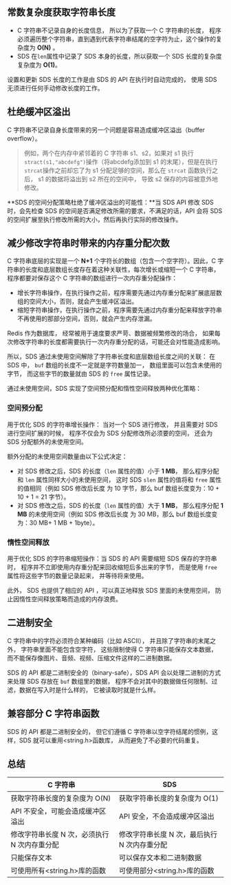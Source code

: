 ## 常数复杂度获取字符串长度

* C 字符串不记录自身的长度信息， 所以为了获取一个 C 字符串的长度， 程序必须遍历整个字符串，直到遇到代表字符串结尾的空字符为止，这个操作的复杂度为 **O(N)** 。
* SDS 在`len`属性中记录了 SDS 本身的长度，所以获取一个 SDS 长度的复杂度复杂度为 **O(1)**。

设置和更新 SDS 长度的工作是由 SDS 的 API 在执行时自动完成的， 使用 SDS 无须进行任何手动修改长度的工作。

## 杜绝缓冲区溢出

C 字符串不记录自身长度带来的另一个问题是容易造成缓冲区溢出（buffer overflow）。

> 例如，两个在内存中紧邻着的 C 字符串 s1、s2，如果对 s1 执行`stract(s1,"abcdefg")`操作（将abcdefg添加到 s1 的末尾），但是在执行`strcat`操作之前却忘了为 s1 分配足够的空间，那么在 `strcat` 函数执行之后， s1 的数据将溢出到 s2 所在的空间中， 导致 s2 保存的内容被意外地修改。
>

**SDS 的空间分配策略杜绝了缓冲区溢出的可能性：**当 SDS API 修改 SDS 时，会先检查 SDS 的空间是否满足修改所需的要求，不满足的话，API 会将 SDS 的空间扩展至执行修改所需的大小，然后再执行实际的修改操作。

## 减少修改字符串时带来的内存重分配次数

C 字符串底层的实现是一个 **N+1** 个字符长的数组（包含一个空字符）。因此，C 字符串的长度和底层数组长度存在着这种关联性，每次增长或缩短一个 C 字符串，程序都要对保存这个 C 字符串的数组进行一次内存重分配操作：

* 增长字符串操作，在执行操作之前，程序需要先通过内存重分配来扩展底层数组的空间大小，否则，就会产生缓冲区溢出。
* 缩短字符串操作，在执行操作之前，程序需要先通过内存重分配来释放字符串不再使用的那部分空间，否则，就会产生内存泄漏。

Redis 作为数据库， 经常被用于速度要求严苛、数据被频繁修改的场合， 如果每次修改字符串的长度都需要执行一次内存重分配的话，可能还会对性能造成影响。

所以，SDS 通过未使用空间解除了字符串长度和底层数组长度之间的关联： 在 SDS 中， `buf` 数组的长度不一定就是字符数量加一， 数组里面可以包含未使用的字节， 而这些字节的数量就由 SDS 的 `free` 属性记录。

通过未使用空间，SDS 实现了空间预分配和惰性空间释放两种优化策略：

### 空间预分配

用于优化 SDS 的字符串增长操作： 当对一个 SDS 进行修改， 并且需要对 SDS 进行空间扩展的时候， 程序不仅会为 SDS 分配修改所必须要的空间， 还会为 SDS 分配额外的未使用空间。

 额外分配的未使用空间数量由以下公式决定：

* 对 SDS 修改之后，SDS 的长度（`len` 属性的值）小于 **1 MB**， 那么程序分配和 `len` 属性同样大小的未使用空间， 这时 SDS `slen` 属性的值将和 `free` 属性的值相同（例如 SDS 修改后长度 为 10 字节，那么 buf 数组长度变为：10 + 10 + 1 = 21 字节）。
* 对 SDS 修改之后，SDS 的长度（`len` 属性的值）大于 **1 MB**， 那么程序分配 **1 MB** 的未使用空间（例如 SDS 修改后长度 为 30 MB，那么 buf 数组长度变为：30 MB+ 1 MB + 1byte）。

### 惰性空间释放

用于优化 SDS 的字符串缩短操作：当 SDS 的 API 需要缩短 SDS 保存的字符串时， 程序并不立即使用内存重分配来回收缩短后多出来的字节， 而是使用 `free` 属性将这些字节的数量记录起来， 并等待将来使用。

此外， SDS 也提供了相应的 API ，可以真正地释放 SDS 里面的未使用空间， 防止因惰性空间释放策略而造成的内存浪费。

## 二进制安全

C 字符串中的字符必须符合某种编码（比如 ASCII）， 并且除了字符串的末尾之外， 字符串里面不能包含空字符， 这些限制使得 C 字符串只能保存文本数据， 而不能保存像图片、音频、视频、压缩文件这样的二进制数据。

SDS 的 API 都是二进制安全的（binary-safe），SDS API 会以处理二进制的方式来处理 SDS 存放在 `buf` 数组里的数据， 程序不会对其中的数据做任何限制、过滤，数据在写入时是什么样的， 它被读取时就是什么样。

## 兼容部分 C 字符串函数

SDS 的 API 都是二进制安全的， 但它们遵循 C 字符串以空字符结尾的惯例，这样，SDS 就可以重用<string.h>函数库， 从而避免了不必要的代码重复。

## 总结

|C 字符串|SDS|
| ----------------------------------------------| ----------------------------------------------|
|获取字符串长度的复杂度为 O(N)|获取字符串长度的复杂度为 O(1)|
|API 不安全，可能会造成缓冲区溢出|API 安全，不会造成缓冲区溢出|
|修改字符串长度 N 次，必须执行 N 次内存重分配|修改字符串长度 N 次，最后执行 N 次内存重分配|
|只能保存文本|可以保存文本和二进制数据|
|可使用所有<string.h>库的函数|可使用部分<string.h>库的函数|
